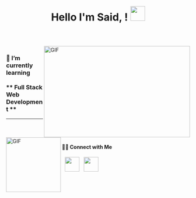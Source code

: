<h1 align="center">
   
 Hello I'm Said,  ! 
  <a target="_blank">
    <img src="https://github.com/JayantGoel001/JayantGoel001/blob/master/GIF/Hi.gif" width="40px" />
  </a>
</h1>

<br/>
<br/>
<a target="_blank">
  <img align="right" height="250" width="400" alt="GIF" src="https://github.com/JayantGoel001/JayantGoel001/blob/master/GIF/code.gif">
</a>

<h3>🌱 I’m currently learning <br/> <br/> ** Full Stack Web Development **</h3>
 <hr/>
<br/>
<img align="left" alt="GIF" height="150px" src="https://media.giphy.com/media/du3J3cXyzhj75IOgvA/giphy.gif" />
<br/>
<h4> 🤝🏻 Connect with Me </h4>

<p align="center">
 
&nbsp; <a href="https://www.linkedin.com/in/ugurlumsaid/" target="_blank" rel="noopener noreferrer"><img src="https://img.icons8.com/plasticine/100/000000/linkedin.png" width="40" /></a>
&nbsp; <a href="mailto:ugurlumsaid@gmail.com" target="_blank" rel="noopener noreferrer"><img src="https://img.icons8.com/plasticine/100/000000/gmail.png"  width="40" /></a>
</p>


<br/>
<br/>


